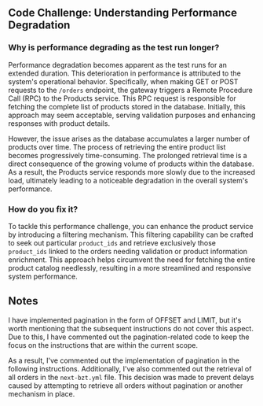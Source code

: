 ## Code Challenge: Understanding Performance Degradation

### Why is performance degrading as the test run longer?

Performance degradation becomes apparent as the test runs for an extended duration. This deterioration in performance is attributed to the system's operational behavior. Specifically, when making GET or POST requests to the `/orders` endpoint, the gateway triggers a Remote Procedure Call (RPC) to the Products service. This RPC request is responsible for fetching the complete list of products stored in the database. Initially, this approach may seem acceptable, serving validation purposes and enhancing responses with product details.

However, the issue arises as the database accumulates a larger number of products over time. The process of retrieving the entire product list becomes progressively time-consuming. The prolonged retrieval time is a direct consequence of the growing volume of products within the database. As a result, the Products service responds more slowly due to the increased load, ultimately leading to a noticeable degradation in the overall system's performance.

### How do you fix it?

To tackle this performance challenge, you can enhance the product service by introducing a filtering mechanism. This filtering capability can be crafted to seek out particular `product_ids` and retrieve exclusively those `product_ids` linked to the orders needing validation or product information enrichment. This approach helps circumvent the need for fetching the entire product catalog needlessly, resulting in a more streamlined and responsive system performance.

## Notes
I have implemented pagination in the form of OFFSET and LIMIT, but it's worth mentioning that the subsequent instructions do not cover this aspect. Due to this, I have commented out the pagination-related code to keep the focus on the instructions that are within the current scope.

As a result, I've commented out the implementation of pagination in the following instructions. Additionally, I've also commented out the retrieval of all orders in the `next-bzt.yml` file. This decision was made to prevent delays caused by attempting to retrieve all orders without pagination or another mechanism in place.
